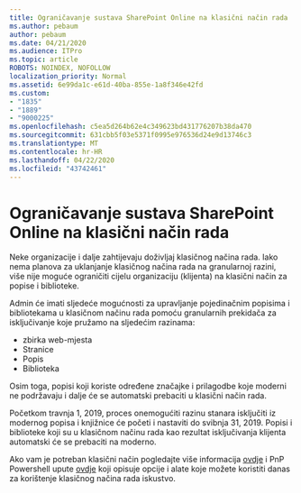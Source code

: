 ```yaml
---
title: Ograničavanje sustava SharePoint Online na klasični način rada
ms.author: pebaum
author: pebaum
ms.date: 04/21/2020
ms.audience: ITPro
ms.topic: article
ROBOTS: NOINDEX, NOFOLLOW
localization_priority: Normal
ms.assetid: 6e99da1c-e61d-40ba-855e-1a8f346e42fd
ms.custom:
- "1835"
- "1889"
- "9000225"
ms.openlocfilehash: c5ea5d264b62e4c349623bd431776207b38da470
ms.sourcegitcommit: 631cbb5f03e5371f0995e976536d24e9d13746c3
ms.translationtype: MT
ms.contentlocale: hr-HR
ms.lasthandoff: 04/22/2020
ms.locfileid: "43742461"
---
```

# <a name="restrict-sharepoint-online-to-classic-mode"></a>Ograničavanje sustava SharePoint Online na klasični način rada

Neke organizacije i dalje zahtijevaju doživljaj klasičnog načina rada. Iako nema planova za uklanjanje klasičnog načina rada na granularnoj razini, više nije moguće ograničiti cijelu organizaciju (klijenta) na klasični način za popise i biblioteke.

Admin će imati sljedeće mogućnosti za upravljanje pojedinačnim popisima i bibliotekama u klasičnom načinu rada pomoću granularnih prekidača za isključivanje koje pružamo na sljedećim razinama:

- zbirka web-mjesta
- Stranice
- Popis
- Biblioteka

Osim toga, popisi koji koriste određene značajke i prilagodbe koje moderni ne podržavaju i dalje će se automatski prebaciti u klasični način rada.

Početkom travnja 1, 2019, proces onemogućiti razinu stanara isključiti iz modernog popisa i knjižnice će početi i nastaviti do svibnja 31, 2019.  Popisi i biblioteke koji su u klasičnom načinu rada kao rezultat isključivanja klijenta automatski će se prebaciti na moderno.

Ako vam je potreban klasični način pogledajte više informacija [ovdje](https://techcommunity.microsoft.com/t5/Microsoft-SharePoint-Blog/Delivering-SharePoint-modern-experiences/ba-p/315023) i PnP Powershell upute [ovdje](https://docs.microsoft.com/sharepoint/dev/transform/modernize-userinterface-lists-and-libraries-optout) koji opisuje opcije i alate koje možete koristiti danas za korištenje klasičnog načina rada iskustvo.
